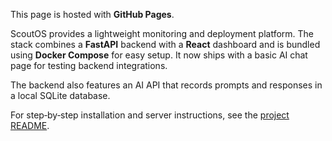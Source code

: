 This page is hosted with **GitHub Pages**.

ScoutOS provides a lightweight monitoring and deployment platform. The stack
combines a **FastAPI** backend with a **React** dashboard and is bundled using
**Docker Compose** for easy setup.
It now ships with a basic AI chat page for testing backend integrations.

The backend also features an AI API that records prompts and responses in a local SQLite database.

For step‑by‑step installation and server instructions, see the
[project README](../README.md).
